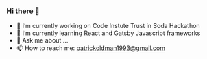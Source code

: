 ### Hi there 👋

- 🔭 I’m currently working on Code Instute Trust in Soda Hackathon
- 🌱 I’m currently learning React and Gatsby Javascript frameworks
- 💬 Ask me about ...
- 📫 How to reach me: patrickoldman1993@gmail.com
